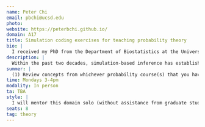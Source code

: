 ```yaml
---
name: Peter Chi
email: pbchi@ucsd.edu
photo:
website: https://peterbchi.github.io/
domain: A17
title: Simulation coding exercises for teaching probability theory
bio: |
  I received my PhD from the Department of Biostatistics at the University of Washington. My primary research focus is statistical phylogenetics, with secondary interests in statistics education and in casino games of chance. Prior to joining the faculty at HDSI, I was an Associate Professor of Statistics at Villanova University -- the alma mater of one pope and three future NBA champions (I am writing this on May 17th 2025 as the NY Knicks have just won their Eastern Conference Semifinal series, and I'm calling it now). 
description: |
  Within the past two decades, simulation-based inference has established itself as a standard approach for teaching an introductory statistics or data science course (such as DSC 10). While it has been argued that simulation-based pedagogies should likewise be useful in a probability theory course, the implementation therein is not currently well developed, nor is this notion even universally accepted to date. Students in this domain will explore this by developing coding exercises that are designed to teach concepts from a typical undergraduate probability theory course (such as MATH 180A, MATH 183, and MATH 181A). Specifically, the coding exercises that capstone students in this domain will create as part of their projects will task probability students with writing simulation code that illustrates a particular concept or theoretical result in a probability course. Possible deliverables at the end of projects in this domain could be each of the following, or other related/comparable items proposed by capstone students in this domain: (1) a set of coding exercises that each target a specific topic in a probability theory course; (2) instructor lesson notes for each coding exercise that details how it could be implemented in a typical course and its pedagogical rationale (i.e. why we believe it should be effective); (3) solutions to each coding exercise, in both R and Python; (4) Shiny apps (written in either R or Python) for each coding exercise that visually and interactively demonstrate the solution code in action; (5) assessment questions to test students on their resulting understanding of the probability concepts aimed to be taught by each of the coding exercises, and their answers; (6) statistical analyses on data collected via a designed experiment by capstone students, directly investigating the efficacy of their created coding exercises for teaching probability concepts. Capstone students in this domain should plan to take the CITI Human Subjects Research training: Social and Behavioral Research, administered online (and at no cost) by the UCSD IRB office, early in Quarter 1 in preparation for collection of real data for item (6) above during Quarter 2.
summer: |
  (1) Review concepts from whichever probability course(s) that you have taken; (2) Explore the Shiny apps here to get an idea of what is possible with Shiny apps for teaching statistics: https://statistics.calpoly.edu/shiny; (3) Read this paper (although its aims were different from what ours will be, it is one of the only scientific research papers to date that addresses the idea of using simulation in a probability theory course, so it will be good to be familiar with what they have done and the issues that they raise): https://www.tandfonline.com/doi/full/10.1080/10691898.2019.1600387
time: Mondays 3-4pm
modality: In person
ta: TBA
style: |
  I will mentor this domain solo (without assistance from graduate students). I aim to give students the background and confidence to take ownership over their projects, and will likely be fairly hands-on at first: in particular, I will lead discussions on concepts in the field of statistics education, and give instruction on how to write Shiny apps as needed. I will also cover principles of experimental design and relevant statistical analyses as needed. 
seats: 8
tag: theory
---
```

